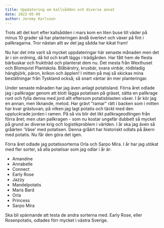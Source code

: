 ```yaml
---
title: Uppdatering om kallsådden och diverse annat
date: 2022-05-09
author: Jeremy Karlsson
---
```


Trots att det kort efter kallsådden i mars kom en liten buse till väder på minus 10 grader så har planteringen ändå överlevt och växer på fint i pallkragarna. Tror nästan allt av det jag sådda har kikat fram!

Nu har det inte varit så mycket uppdateringar här senaste månaden men det är i sin ordning, då tid och kraft läggs i trädgården. Har fått hem de flesta bärbuskar och fruktträd och planterat dem nu. Det mesta från Wexthuset och Blomqvist Plantskola. Blåbärstry, krusbär, svara vinbär, rödbladig hängbjörk, päron, krikon och äpplen! I mitten på maj så skickas mina beställningar från Tyskland också; så snart väntar än mer planteringar.

Under senaste månaden har jag även anlagt potatisland. Förra året odlade jag i pallkragar genom att blott lägga potatisen på gräset, sätta en pallkrage runt och fylla denna med jord allt eftersom potatisblasten växer. I år kör jag en annan, men liknande, metod. Har grävt "ramar" rätt i backen som i mitten har kvar grästuvan; på vilken jag lagt potatis och täckt med den uppluckrade jorden i ramen. På så vis blir det likt pallkrageodlingen från förra året; men utan pallkragen - som nu kostar ungefär dubbelt så mycket på grund av diverse krig och logistikproblem i världen. I år ska jag även så gråärten 'Väse' med potatisen. Denna gråärt har historiskt odlats på åkern med potatis. Nu får den göra det igen.

Förra året odlade jag potatissorterna Orla och Sarpo Mira. I år har jag utökat med fler sorter, så alla potatisar som jag odlar i år är:
- Amandine
- Annabelle
- Connect
- Early Rose
- Jazzy
- Mandelpotatis
- Maris Bard
- Orla
- Princess
- Sarpo Mira

Ska bli spännande att testa de andra sorterna med. Early Rose, eller Rosenpotatis, odlades förr mycket i västra Sverige.
